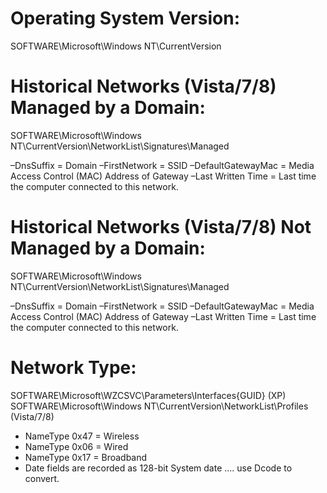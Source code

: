 # Operating System Version:

SOFTWARE\Microsoft\Windows NT\CurrentVersion

# Historical Networks (Vista/7/8) Managed by a Domain:

SOFTWARE\Microsoft\Windows NT\CurrentVersion\NetworkList\Signatures\Managed

–DnsSuffix = Domain 
–FirstNetwork = SSID 
–DefaultGatewayMac = Media Access Control (MAC) Address of Gateway 
–Last Written Time = Last time the computer connected to this network.

# Historical Networks (Vista/7/8) Not Managed by a Domain:

SOFTWARE\Microsoft\Windows NT\CurrentVersion\NetworkList\Signatures\Managed 

–DnsSuffix = Domain 
–FirstNetwork = SSID 
–DefaultGatewayMac = Media Access Control (MAC) Address of Gateway 
–Last Written Time = Last time the computer connected to this network.

# Network Type:

SOFTWARE\Microsoft\WZCSVC\Parameters\Interfaces\{GUID} (XP)
SOFTWARE\Microsoft\Windows NT\CurrentVersion\NetworkList\Profiles (Vista/7/8)

- NameType 0x47 = Wireless 
- NameType 0x06 = Wired 
- NameType 0x17 = Broadband
- Date fields are recorded as 128-bit System date .... use Dcode to convert.
